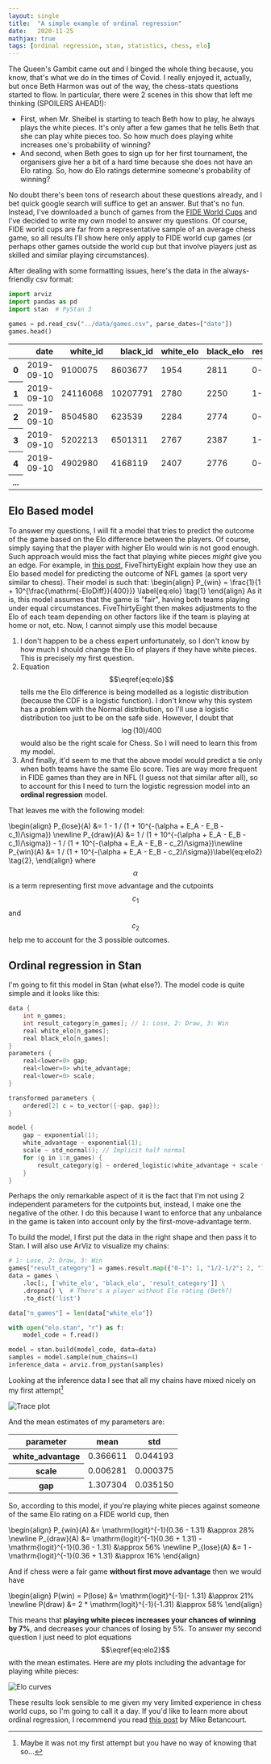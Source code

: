 ```yaml
---
layout: single
title:  "A simple example of ordinal regression"
date:   2020-11-25
mathjax: true
tags: [ordinal regression, stan, statistics, chess, elo]
---
```

The Queen's Gambit came out and I binged the whole thing because, you know, that's what we do in the times of Covid. I really enjoyed it, actually, but once Beth Harmon was out of the way, the chess-stats questions started to flow. In particular, there were 2 scenes in this show that left me thinking (SPOILERS AHEAD!):

* First, when Mr. Sheibel is starting to teach Beth how to play, he always plays the white pieces. It's only after a few games that he tells Beth that she can play white pieces too. So how much does playing white increases one's probability of winning?
* And second, when Beth goes to sign up for her first tournament, the organisers give her a bit of a hard time because she does not have an Elo rating. So, how do Elo ratings determine someone's probability of winning?

No doubt there's been tons of research about these questions already, and I bet quick google search will suffice to get an answer. But that's no fun. Instead, I've downloaded a bunch of games from the [FIDE World Cups](https://theweekinchess.com/chessnews/events/fide-world-cup-2019) and I've decided to write my own model to answer my questions. Of course, FIDE world cups are far from a representative sample of an average chess game, so all results I'll show here only apply to FIDE world cup games (or perhaps other games outside the world cup but that involve players just as skilled and similar playing circumstances).

After dealing with some formatting issues, here's the data in the always-friendly csv format:

```python
import arviz
import pandas as pd
import stan  # PyStan 3

games = pd.read_csv("../data/games.csv", parse_dates=["date"])
games.head()
```

<div markdown="0" style="text-align: right">
    <table border="0" class="dataframe">
    <thead>
        <tr style="text-align: right;">
        <th></th>
        <th>date</th>
        <th>white_id</th>
        <th>black_id</th>
        <th>white_elo</th>
        <th>black_elo</th>
        <th>result</th>
        </tr>
    </thead>
    <tbody>
        <tr>
        <th>0</th>
        <td>2019-09-10</td>
        <td>9100075</td>
        <td>8603677</td>
        <td>1954</td>
        <td>2811</td>
        <td>0-1</td>
        </tr>
        <tr>
        <th>1</th>
        <td>2019-09-10</td>
        <td>24116068</td>
        <td>10207791</td>
        <td>2780</td>
        <td>2250</td>
        <td>1-0</td>
        </tr>
        <tr>
        <th>2</th>
        <td>2019-09-10</td>
        <td>8504580</td>
        <td>623539</td>
        <td>2284</td>
        <td>2774</td>
        <td>0-1</td>
        </tr>
        <tr>
        <th>3</th>
        <td>2019-09-10</td>
        <td>5202213</td>
        <td>6501311</td>
        <td>2767</td>
        <td>2387</td>
        <td>1-0</td>
        </tr>
        <tr>
        <th>4</th>
        <td>2019-09-10</td>
        <td>4902980</td>
        <td>4168119</td>
        <td>2407</td>
        <td>2776</td>
        <td>0-1</td>
        </tr>
        <tr>
        <th>...</th>
        </tr>
    </tbody>
    </table>
</div>


## Elo Based model

To answer my questions, I will fit a model that tries to predict the outcome of the game based on the Elo difference between the players. Of course, simply saying that the player with higher Elo would win is not good enough. Such approach would miss the fact that playing white pieces _might_ give you an edge. For example, in [this post](https://fivethirtyeight.com/methodology/how-our-nfl-predictions-work/), FiveThirtyEight explain how they use an Elo based model for predicting the outcome of NFL games (a sport very similar to chess). Their model is such that:
\begin{align}
P_{win} = \frac{1}{1 + 10^{\frac{\mathrm{-EloDiff}}{400}}} \label{eq:elo} \tag{1}
\end{align}
As it is, this model assumes that the game is "fair", having both teams playing under equal circumstances. FiveThirtyEight then makes adjustments to the Elo of each team depending on other factors like if the team is playing at home or not, etc. Now, I cannot simply use this model because

1. I don't happen to be a chess expert unfortunately, so I don't know by how much I should change the Elo of players if they have white pieces. This is precisely my first question.
2. Equation $$\eqref{eq:elo}$$ tells me the Elo difference is being modelled as a logistic distribution (because the CDF is a logistic function). I don't know why this system has a problem with the Normal distribution, so I'll use a logistic distribution too just to be on the safe side. However, I doubt that $$\log(10)/400$$ would also be the right scale for Chess. So I will need to learn this from my model.
3. And finally, it'd seem to me that the above model would predict a tie only when both teams have the same Elo score. Ties are way more frequent in FIDE games than they are in NFL (I guess not that similar after all), so to account for this I need to turn the logistic regression model into an **ordinal regression** model.

That leaves me with the following model:

\begin{align}
P_{lose}(A) &= 1 - 1 / (1 + 10^{-(\alpha + E_A - E_B - c_1)/\sigma}) \newline
P_{draw}(A) &=  1 / (1 + 10^{-(\alpha + E_A - E_B - c_1)/\sigma}) -   1 / (1 + 10^{-(\alpha + E_A - E_B - c_2)/\sigma})\newline
P_{win}(A) &= 1 / (1 + 10^{-(\alpha + E_A - E_B - c_2)/\sigma})\label{eq:elo2} \tag{2},
\end{align}
where $$\alpha$$ is a term representing first move advantage and the cutpoints $$c_1$$ and $$c_2$$ help me to account for the 3 possible outcomes.

## Ordinal regression in Stan
I'm going to fit this model in Stan (what else?). The model code is quite simple and it looks like this:
<div class="input_area" markdown="1">  

```c++
data {
    int n_games;
    int result_category[n_games]; // 1: Lose, 2: Draw, 3: Win
    real white_elo[n_games];
    real black_elo[n_games]; 
}
parameters {
    real<lower=0> gap;
    real<lower=0> white_advantage;
    real<lower=0> scale;
}

transformed parameters {
    ordered[2] c = to_vector({-gap, gap});
}

model {
    gap ~ exponential(1);
    white_advantage ~ exponential(1);
    scale ~ std_normal(); // Implicit half normal
    for (g in 1:n_games) {
        result_category[g] ~ ordered_logistic(white_advantage + scale * (white_elo[g] - black_elo[g]), c);
    }
}
```

</div>

Perhaps the only remarkable aspect of it is the fact that I'm not using 2 independent parameters for the cutpoints but, instead, I make one the negative of the other. I do this because I want to enforce that any unbalance in the game is taken into account only by the first-move-advantage term.

To build the model, I first put the data in the right shape and then pass it to Stan. I will also use ArViz to visualize my chains:
```python
# 1: Lose, 2: Draw, 3: Win
games["result_category"] = games.result.map({"0-1": 1, "1/2-1/2": 2, "1-0": 3})
data = games \
    .loc[:, ['white_elo', 'black_elo', 'result_category']] \
    .dropna() \  # There's a player without Elo rating (Beth?)
    .to_dict('list')

data["n_games"] = len(data["white_elo"])

with open("elo.stan", "r") as f:
    model_code = f.read()

model = stan.build(model_code, data=data)
samples = model.sample(num_chains=4)
inference_data = arviz.from_pystan(samples)
```

Looking at the inference data I see that all my chains have mixed nicely on my first attempt[^1]

![Trace plot](/assets/images/blog-images/2020-11-30-chess/traceplot.png)

And the mean estimates of my parameters are:

<div markdown="0" style="text-align: right">
    <table border="0" class="dataframe">
    <thead>
        <tr style="text-align: center;">
        <th>parameter</th>
        <th>mean</th>
        <th>std</th>
        </tr>
    </thead>
    <tbody>
        <tr>
        <th>white_advantage</th>
        <td>0.366611</td>
        <td>0.044193</td>
        </tr>
        <tr>
        <th>scale</th>
        <td>0.006281</td>
        <td>0.000375</td>
        </tr>
        <tr>
        <th>gap</th>
        <td>1.307304</td>
        <td>0.035150</td>
        </tr>
    </tbody>
    </table>
</div>


So, according to this model, if you're playing white pieces against someone of the same Elo rating on a FIDE world cup, then

\begin{align}
P_{win}(A) &= \mathrm{logit}^{-1}(0.36 - 1.31)  &\approx 28\% \newline
P_{draw}(A) &= \mathrm{logit}^{-1}(0.36 + 1.31) - \mathrm{logit}^{-1}(0.36 - 1.31)  &\approx 56\% \newline
P_{lose}(A)  &=  1 - \mathrm{logit}^{-1}(0.36 + 1.31) &\approx 16\% 
\end{align}

And if chess were a fair game **without first move advantage** then we would have

\begin{align}
P(win) = P(lose) &= \mathrm{logit}^{-1}(- 1.31)    &\approx 21\% \newline
P(draw)          &= 2 * \mathrm{logit}^{-1}(-1.31) &\approx 58\%
\end{align}

This means that **playing white pieces increases your chances of winning by 7%**, and decreases your chances of losing by 5%. To answer my second question I just need to plot equations $$\eqref{eq:elo2}$$ with the mean estimates. Here are my plots including the advantage for playing white pieces:

![Elo curves](/assets/images/blog-images/2020-11-30-chess/elo_curves.png)


These results look sensible to me given my very limited experience in chess world cups, so I'm going to call it a day. If you'd like to learn more about ordinal regression, I recommend you read [this post](https://betanalpha.github.io/assets/case_studies/ordinal_regression.html) by Mike Betancourt.


[^1]: Maybe it was not my first attempt but you have no way of knowing that so...


